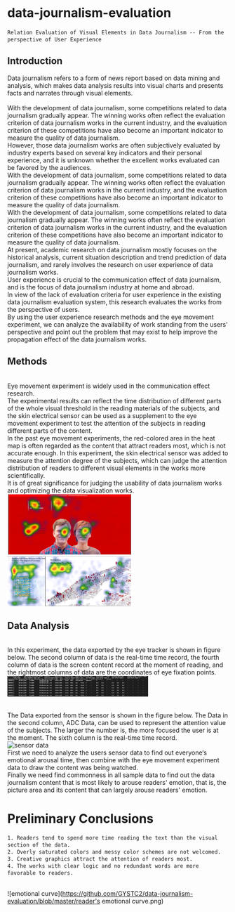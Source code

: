 # data-journalism-evaluation
	Relation Evaluation of Visual Elements in Data Journalism -- From the perspective of User Experience
## Introduction
Data journalism refers to a form of news report based on data mining and analysis, which makes data analysis results into visual charts and presents facts and narrates through visual elements.  
<br> With the development of data journalism, some competitions related to data journalism gradually appear. The winning works often reflect the evaluation criterion of data journalism works in the current industry, and the evaluation criterion of these competitions have also become an important indicator to measure the quality of data journalism. 
<br> However, those data journalism works are often subjectively evaluated by industry experts based on several key indicators and their personal experience, and it is unknown whether the excellent works evaluated can be favored by the audiences.
<br> With the development of data journalism, some competitions related to data journalism gradually appear. The winning works often reflect the evaluation criterion of data journalism works in the current industry, and the evaluation criterion of these competitions have also become an important indicator to measure the quality of data journalism. 
<br> With the development of data journalism, some competitions related to data journalism gradually appear. The winning works often reflect the evaluation criterion of data journalism works in the current industry, and the evaluation criterion of these competitions have also become an important indicator to measure the quality of data journalism.
<br> At present, academic research on data journalism mostly focuses on the historical analysis, current situation description and trend prediction of data journalism, and rarely involves the research on user experience of data journalism works. 
<br> User experience is crucial to the communication effect of data journalism, and is the focus of data journalism industry at home and abroad. 
<br> In view of the lack of evaluation criteria for user experience in the existing data journalism evaluation system, this research evaluates the works from the perspective of users. 
<br> By using the user experience research methods and the eye movement experiment, we can analyze the availability of work standing from the users’ perspective and point out the problem that may exist to help improve the propagation effect of the data journalism works.

## Methods
<br> Eye movement experiment is widely used in the communication effect research. 
<br> The experimental results can reflect the time distribution of different parts of the whole visual threshold in the reading materials of the subjects, and the skin electrical sensor can be used as a supplement to the eye movement experiment to test the attention of the subjects in reading different parts of the content.
<br> In the past eye movement experiments, the red-colored area in the heat map is often regarded as the content that attract readers most, which is not accurate enough. In this experiment, the skin electrical sensor was added to measure the attention degree of the subjects, which can judge the attention distribution of readers to different visual elements in the works more scientifically. 
<br> It is of great significance for judging the usability of data journalism works and optimizing the data visualization works.
<br> ![Heatmap](https://github.com/GYSTC2/data-journalism-evaluation/blob/master/pictures/heatmap.png)

## Data Analysis
<br> In this experiment, the data exported by the eye tracker is shown in figure below. The second column of data is the real-time time record, the fourth column of data is the screen content record at the moment of reading, and the rightmost columns of data are the coordinates of eye fixation points.
<br> ![eyetrack data](https://github.com/GYSTC2/data-journalism-evaluation/blob/master/pictures/eye%20track.png)

<br> The Data exported from the sensor is shown in the figure below. The Data in the second column, ADC Data, can be used to represent the attention value of the subjects. The larger the number is, the more focused the user is at the moment. The sixth column is the real-time time record.
<br> ![sensor data](https://github.com/GYSTC2/data-journalism-evaluation/blob/master/sensor.png)
<br> First we need to analyze the users sensor data to find out everyone‘s emotional arousal time, then combine with the eye movement experiment data to draw the content was being watched. 
<br> Finally we need find commonness in all sample data to find out the data journalism content that is most likely to arouse readers' emotion, that is, the picture area and its content that can largely arouse readers' emotion.

# Preliminary Conclusions
	1. Readers tend to spend more time reading the text than the visual section of the data.
	2. Overly saturated colors and messy color schemes are not welcomed.
	3. Creative graphics attract the attention of readers most.
	4. The works with clear logic and no redundant words are more favorable to readers.
<br> ![emotional curve](https://github.com/GYSTC2/data-journalism-evaluation/blob/master/reader's emotional curve.png)





